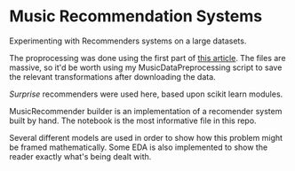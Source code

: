# Music Recommendation Systems
Experimenting with Recommenders systems on a large datasets.

The proprocessing was done using the first part of [this article](https://towardsdatascience.com/how-to-build-a-simple-song-recommender-296fcbc8c85). The files are massive, so it'd be worth using my MusicDataPreprocessing script to save the relevant transformations after downloading the data.

_Surprise_ recommenders were used here, based upon scikit learn modules.

MusicRecommender builder is an implementation of a recomender system built by hand. The notebook is the most informative file in this repo. 

Several different models are used in order to show how this problem might be framed mathematically. Some EDA is also implemented to show the reader exactly what's being dealt with. 
